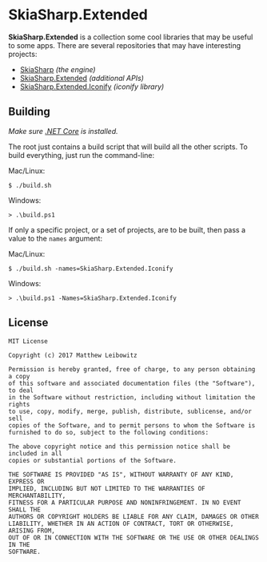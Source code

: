 # SkiaSharp.Extended

**SkiaSharp.Extended** is a collection some cool libraries that may be 
useful to some apps. There are several repositories that may have 
interesting projects:

 - [SkiaSharp](https://github.com/mono/SkiaSharp) _(the engine)_
 - [SkiaSharp.Extended](https://github.com/mono/SkiaSharp.Extended/tree/master/SkiaSharp.Extended) _(additional APIs)_
 - [SkiaSharp.Extended.Iconify](https://github.com/mono/SkiaSharp.Extended/tree/master/SkiaSharp.Extended.Iconify) _(iconify library)_

## Building

_Make sure [.NET Core][netcore] is installed._

The root just contains a build script that will build all the other 
scripts. To build everything, just run the command-line:

Mac/Linux:

    $ ./build.sh

Windows:

    > .\build.ps1

If only a specific project, or a set of projects, are to be built, 
then pass a value to the `names` argument:


Mac/Linux:

    $ ./build.sh -names=SkiaSharp.Extended.Iconify

Windows:

    > .\build.ps1 -Names=SkiaSharp.Extended.Iconify

## License

    MIT License

    Copyright (c) 2017 Matthew Leibowitz

    Permission is hereby granted, free of charge, to any person obtaining a copy
    of this software and associated documentation files (the "Software"), to deal
    in the Software without restriction, including without limitation the rights
    to use, copy, modify, merge, publish, distribute, sublicense, and/or sell
    copies of the Software, and to permit persons to whom the Software is
    furnished to do so, subject to the following conditions:

    The above copyright notice and this permission notice shall be included in all
    copies or substantial portions of the Software.

    THE SOFTWARE IS PROVIDED "AS IS", WITHOUT WARRANTY OF ANY KIND, EXPRESS OR
    IMPLIED, INCLUDING BUT NOT LIMITED TO THE WARRANTIES OF MERCHANTABILITY,
    FITNESS FOR A PARTICULAR PURPOSE AND NONINFRINGEMENT. IN NO EVENT SHALL THE
    AUTHORS OR COPYRIGHT HOLDERS BE LIABLE FOR ANY CLAIM, DAMAGES OR OTHER
    LIABILITY, WHETHER IN AN ACTION OF CONTRACT, TORT OR OTHERWISE, ARISING FROM,
    OUT OF OR IN CONNECTION WITH THE SOFTWARE OR THE USE OR OTHER DEALINGS IN THE
    SOFTWARE.

[netcore]: https://www.microsoft.com/net/core